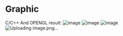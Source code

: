 # Graphic
C/C++ And OPENGL
result: ![image](https://github.com/haupotter72/Graphic/assets/93704520/e9d68a11-4ee6-4981-adbf-fdc8df909f1c)
![image](https://github.com/haupotter72/Graphic/assets/93704520/52d49485-8f7b-4ccb-ba6b-b7f6adfd1ba9)
![image](https://github.com/haupotter72/Graphic/assets/93704520/8b8e2eb6-4e34-41d8-aea4-8af5df0404ac)
![Uploading image.png…]()
